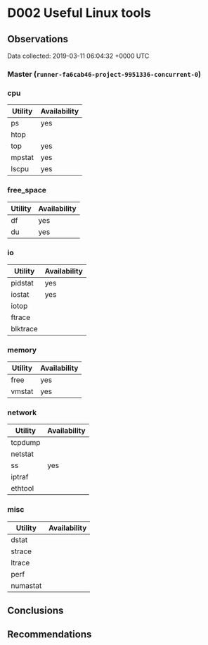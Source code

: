 # D002 Useful Linux tools
## Observations ##
Data collected: 2019-03-11 06:04:32 +0000 UTC  


### Master (`runner-fa6cab46-project-9951336-concurrent-0`) ###
### cpu
Utility | Availability
--------|--------------
ps | yes
htop | 
top | yes
mpstat | yes
lscpu | yes
### free_space
Utility | Availability
--------|--------------
df | yes
du | yes
### io
Utility | Availability
--------|--------------
pidstat | yes
iostat | yes
iotop | 
ftrace | 
blktrace | 
### memory
Utility | Availability
--------|--------------
free | yes
vmstat | yes
### network
Utility | Availability
--------|--------------
tcpdump | 
netstat | 
ss | yes
iptraf | 
ethtool | 
### misc
Utility | Availability
--------|--------------
dstat | 
strace | 
ltrace | 
perf | 
numastat | 





## Conclusions ##


## Recommendations ##

